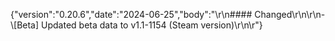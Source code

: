 {"version":"0.20.6","date":"2024-06-25","body":"\r\n#### Changed\r\n\r\n- \\[Beta] Updated beta data to v1.1-1154 (Steam
version)\r\n\r"}
